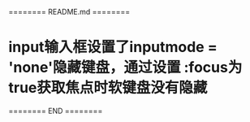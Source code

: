 ======== README.md ========

# input输入框设置了inputmode = 'none'隐藏键盘，通过设置 :focus为true获取焦点时软键盘没有隐藏

======== END ========
